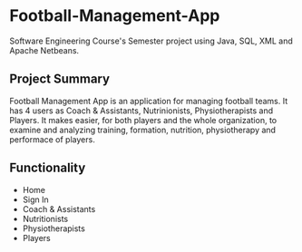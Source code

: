 # Football-Management-App

Software Engineering Course's Semester project using Java, SQL, XML and Apache Netbeans.

## Project Summary

Football Management App is an application for managing football teams. It has 4 users as Coach & Assistants, Nutrinionists, Physiotherapists and Players. It makes easier, for both players and the whole organization, to examine and analyzing training, formation, nutrition, physiotherapy and performace of players.


## Functionality

- Home
- Sign In
- Coach & Assistants
- Nutritionists
- Physiotherapists
- Players
